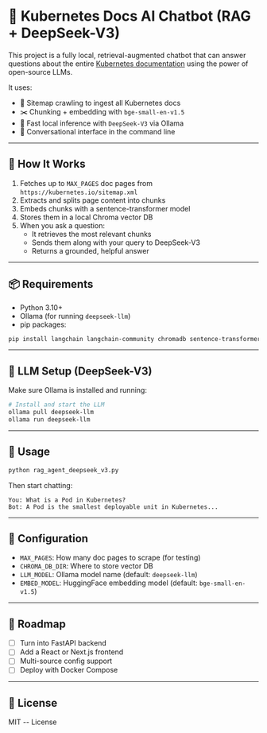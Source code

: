 # 🧠 Kubernetes Docs AI Chatbot (RAG + DeepSeek-V3)

This project is a fully local, retrieval-augmented chatbot that can answer questions about the entire [Kubernetes documentation](https://kubernetes.io/docs/) using the power of open-source LLMs.

It uses:
- 🧾 Sitemap crawling to ingest all Kubernetes docs
- ✂️ Chunking + embedding with `bge-small-en-v1.5`
- 🧠 Fast local inference with `DeepSeek-V3` via Ollama
- 💬 Conversational interface in the command line

---

## 🚀 How It Works

1. Fetches up to `MAX_PAGES` doc pages from `https://kubernetes.io/sitemap.xml`
2. Extracts and splits page content into chunks
3. Embeds chunks with a sentence-transformer model
4. Stores them in a local Chroma vector DB
5. When you ask a question:
   - It retrieves the most relevant chunks
   - Sends them along with your query to DeepSeek-V3
   - Returns a grounded, helpful answer

---

## 📦 Requirements

- Python 3.10+
- Ollama (for running `deepseek-llm`)
- pip packages:

```bash
pip install langchain langchain-community chromadb sentence-transformers bs4 requests
```

---

## 🧠 LLM Setup (DeepSeek-V3)

Make sure Ollama is installed and running:

```bash
# Install and start the LLM
ollama pull deepseek-llm
ollama run deepseek-llm
```

---

## 💬 Usage

```bash
python rag_agent_deepseek_v3.py
```

Then start chatting:

```
You: What is a Pod in Kubernetes?
Bot: A Pod is the smallest deployable unit in Kubernetes...
```

---

## 🧰 Configuration

- `MAX_PAGES`: How many doc pages to scrape (for testing)
- `CHROMA_DB_DIR`: Where to store vector DB
- `LLM_MODEL`: Ollama model name (default: `deepseek-llm`)
- `EMBED_MODEL`: HuggingFace embedding model (default: `bge-small-en-v1.5`)

---

## 📌 Roadmap

- [ ] Turn into FastAPI backend
- [ ] Add a React or Next.js frontend
- [ ] Multi-source config support
- [ ] Deploy with Docker Compose

---

## 📜 License

MIT -- License